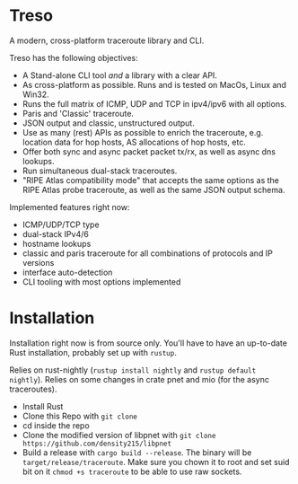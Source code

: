 # Treso

A modern, cross-platform traceroute library and CLI.

Treso has the following objectives:

- A Stand-alone CLI tool _and_ a library with a clear API.
- As cross-platform as possible. Runs and is tested on MacOs, Linux and Win32.
- Runs the full matrix of ICMP, UDP and TCP in ipv4/ipv6 with all options.
- Paris and 'Classic' traceroute.
- JSON output and classic, unstructured output.
- Use as many (rest) APIs as possible to enrich the traceroute, e.g. location data for hop hosts, AS allocations of hop hosts, etc.
- Offer both sync and async packet packet tx/rx, as well as async dns lookups.
- Run simultaneous dual-stack traceroutes.
- "RIPE Atlas compatibility mode" that accepts the same options as the RIPE Atlas probe traceroute, as well as the same JSON output schema.

Implemented features right now:

- ICMP/UDP/TCP type
- dual-stack IPv4/6
- hostname lookups
- classic and paris traceroute for all combinations of protocols and IP versions
- interface auto-detection
- CLI tooling with most options implemented

# Installation

Installation right now is from source only. You'll have to have an up-to-date Rust installation, probably set up with `rustup`.

Relies on rust-nightly (`rustup install nightly` and `rustup default nightly`).
Relies on some changes in crate pnet and mio (for the async traceroutes).

- Install Rust
- Clone this Repo with `git clone`
- cd inside the repo
- Clone the modified version of libpnet with `git clone https://github.com/density215/libpnet`
- Build a release with `cargo build --release`. The binary will be `target/release/traceroute`. Make sure you chown it to root and set suid bit on it `chmod +s traceroute` to be able to use raw sockets.
